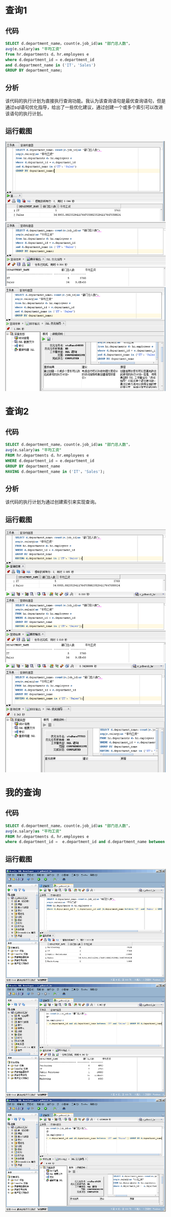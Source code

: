 # 查询1
## 代码
``` sql
SELECT d.department_name，count(e.job_id)as "部门总人数"，
avg(e.salary)as "平均工资"
from hr.departments d，hr.employees e
where d.department_id = e.department_id
and d.department_name in ('IT'，'Sales')
GROUP BY department_name;
```
## 分析
该代码的执行计划为直接执行查询功能。我认为该查询语句是最优查询语句，但是通过sql语句优化指导，给出了一些优化建议，通过创建一个或多个索引可以改进该语句的执行计划。
## 运行截图
![结果](./select1result.png)
![脚本](./select1jiaoben.png)
![sql优化指导](./select1sqloptimize.png)
# 查询2
## 代码
``` sql
SELECT d.department_name，count(e.job_id)as "部门总人数"，
avg(e.salary)as "平均工资"
FROM hr.departments d，hr.employees e
WHERE d.department_id = e.department_id
GROUP BY department_name
HAVING d.department_name in ('IT'，'Sales');
```
## 分析
该代码的执行计划为通过创建索引来实现查询。
## 运行截图
![结果](./select2result.png)
![脚本](./select2jiaoben.png)
![sql优化指导](./select2sqloptimize.png)
# 我的查询
## 代码
``` sql
SELECT d.department_name，count(e.job_id)as "部门总人数"，
avg(e.salary)as "平均工资"
FROM hr.departments d，hr.employees e
where d.department_id =  e.department_id and d.department_name between 'IT' and 'Sales'  GROUP BY d.department_name
```
## 运行截图
![结果](./myselectresult.png)
![脚本](./myselectjiaoben.png)
![sql优化指导](./myselectsqloptimize.png)

